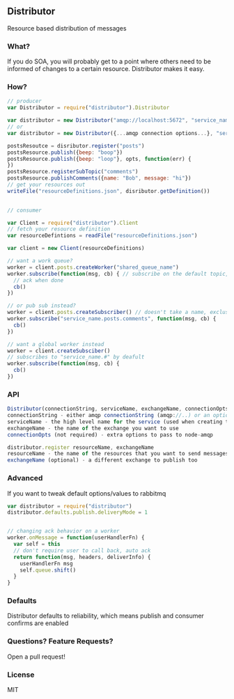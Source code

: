 ## Distributor
Resource based distribution of messages

### What?
If you do SOA, you will probably get to a point where others need to be informed of changes to a certain resource. Distributor makes it easy.

### How?

```JavaScript
// producer
var Distributor = require("distributor").Distributor

var distributor = new Distributor("amqp://localhost:5672", "service_name", "exchange_name")
// or
var distributor = new Distributor({...amqp connection options...}, "service_name", "exchange_name")

postsResoutce = disributor.register("posts")
postsResource.publish({beep: "boop"})
postsResource.publish({beep: "loop"}, opts, function(err) {
})
postsResource.registerSubTopic("comments")
postsResource.publishComments({name: "Bob", message: "hi"})
// get your resources out
writeFile("resourceDefinitions.json", disributor.getDefinition())

  
// consumer

var Client = require("distributor").Client
// fetch your resource definition
var resourceDefintions = readFile("resourceDefinitions.json")

var client = new Client(resourceDefinitions)

// want a work queue?
worker = client.posts.createWorker("shared_queue_name")
worker.subscribe(function(msg, cb) { // subscribe on the default topic, or specify another topic (routing key)
  // ack when done
  cb()
})

// or pub sub instead?
worker = client.posts.createSubscriber() // doesn't take a name, exclusive queue to each client
worker.subscribe("service_name.posts.comments", function(msg, cb) {
  cb()
})

// want a global worker instead
worker = client.createSubsciber()
// subscribes to "service_name.#" by deafult
worker.subscribe(function(msg, cb) {
  cb()
})
```

### API
```JavaScript
Distributor(connectionString, serviceName, exchangeName, connectionOpts)
connectionString - either amqp connectionString (amqp://..) or an options hash to be passed to node-amqp
serviceName - the high level name for the service (used when creating the topics)
exchangeName - the name of the exchange you want to use
connectionOpts (not required) - extra options to pass to node-amqp

distributor.register resourceName, exchangeName
resourceName - the name of the resources that you want to send messages on (posts, comments, etc)
exchangeName (optional) - a different exchange to publish too
```
###
### Advanced
If you want to tweak default options/values to rabbitmq
```Javascript
var distributor = require("distributor")
distributor.defaults.publish.deliveryMode = 1


// changing ack behavior on a worker
worker.onMessage = function(userHandlerFn) {
  var self = this
  // don't require user to call back, auto ack
  return function(msg, headers, deliverInfo) {
    userHandlerFn msg
    self.queue.shift()
  }
}
```

### Defaults
Distributor defaults to reliability, which means publish and consumer confirms are enabled

### Questions? Feature Requests?
Open a pull request!

### License
MIT
